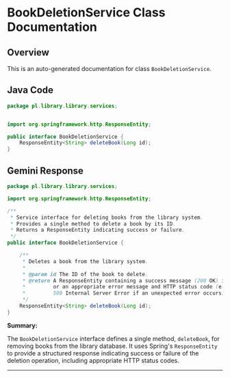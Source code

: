 # BookDeletionService Class Documentation

## Overview

This is an auto-generated documentation for class `BookDeletionService`.

## Java Code

```java
package pl.library.library.services;


import org.springframework.http.ResponseEntity;

public interface BookDeletionService {
    ResponseEntity<String> deleteBook(Long id);
}

```

## Gemini Response

```java
package pl.library.library.services;

import org.springframework.http.ResponseEntity;

/**
 * Service interface for deleting books from the library system.
 * Provides a single method to delete a book by its ID.
 * Returns a ResponseEntity indicating success or failure.
 */
public interface BookDeletionService {

    /**
     * Deletes a book from the library system.
     *
     * @param id The ID of the book to delete.
     * @return A ResponseEntity containing a success message (200 OK) if the book was successfully deleted,
     *         or an appropriate error message and HTTP status code (e.g., 404 Not Found if the book doesn't exist,
     *         500 Internal Server Error if an unexpected error occurs).
     */
    ResponseEntity<String> deleteBook(Long id);
}
```

**Summary:**

The `BookDeletionService` interface defines a single method, `deleteBook`, for removing books from the library database.  It uses Spring's `ResponseEntity` to provide a structured response indicating success or failure of the deletion operation, including appropriate HTTP status codes.

---
